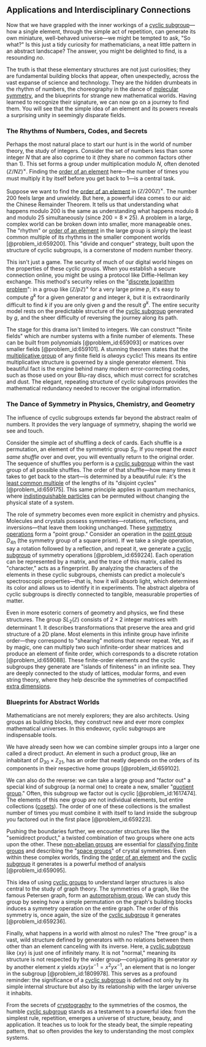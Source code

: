 ## Applications and Interdisciplinary Connections

Now that we have grappled with the inner workings of a [cyclic subgroup](@article_id:137585)—how a single element, through the simple act of repetition, can generate its own miniature, well-behaved universe—we might be tempted to ask, "So what?" Is this just a tidy curiosity for mathematicians, a neat little pattern in an abstract landscape? The answer, you might be delighted to find, is a resounding *no*.

The truth is that these elementary structures are not just curiosities; they are fundamental building blocks that appear, often unexpectedly, across the vast expanse of science and technology. They are the hidden drumbeats in the rhythm of numbers, the choreography in the dance of [molecular symmetry](@article_id:142361), and the blueprints for strange new mathematical worlds. Having learned to recognize their signature, we can now go on a journey to find them. You will see that the simple idea of an element and its powers reveals a surprising unity in seemingly disparate fields.

### The Rhythms of Numbers, Codes, and Secrets

Perhaps the most natural place to start our hunt is in the world of number theory, the study of integers. Consider the set of numbers less than some integer $N$ that are also coprime to it (they share no common factors other than 1). This set forms a group under multiplication modulo $N$, often denoted $(\mathbb{Z}/N\mathbb{Z})^\times$. Finding the [order of an element](@article_id:144782) here—the number of times you must multiply it by itself before you get back to 1—is a central task.

Suppose we want to find the [order of an element](@article_id:144782) in $(\mathbb{Z}/200\mathbb{Z})^\times$. The number 200 feels large and unwieldy. But here, a powerful idea comes to our aid: the Chinese Remainder Theorem. It tells us that understanding what happens modulo 200 is the same as understanding what happens modulo 8 and modulo 25 simultaneously (since $200 = 8 \times 25$). A problem in a large, complex world can be broken down into smaller, more manageable ones. The "rhythm" or [order of an element](@article_id:144782) in the large group is simply the least common multiple of its rhythms in the smaller component worlds [@problem_id:659200]. This "divide and conquer" strategy, built upon the structure of cyclic subgroups, is a cornerstone of modern number theory.

This isn't just a game. The security of much of our digital world hinges on the properties of these cyclic groups. When you establish a secure connection online, you might be using a protocol like Diffie-Hellman key exchange. This method's security relies on the "[discrete logarithm problem](@article_id:144044)": in a group like $(\mathbb{Z}/p\mathbb{Z})^\times$ for a very large prime $p$, it's easy to compute $g^k$ for a given generator $g$ and integer $k$, but it is extraordinarily difficult to find $k$ if you are only given $g$ and the result $g^k$. The entire security model rests on the predictable structure of the [cyclic subgroup](@article_id:137585) generated by $g$, and the sheer difficulty of reversing the journey along its path.

The stage for this drama isn't limited to integers. We can construct "finite fields" which are number systems with a finite number of elements. These can be built from polynomials [@problem_id:659093] or matrices over smaller fields [@problem_id:659101]. A stunning theorem states that the [multiplicative group](@article_id:155481) of any finite field is *always* cyclic! This means its entire multiplicative structure is governed by a single generator element. This beautiful fact is the engine behind many modern error-correcting codes, such as those used on your Blu-ray discs, which must correct for scratches and dust. The elegant, repeating structure of cyclic subgroups provides the mathematical redundancy needed to recover the original information.

### The Dance of Symmetry in Physics, Chemistry, and Geometry

The influence of cyclic subgroups extends far beyond the abstract realm of numbers. It provides the very language of symmetry, shaping the world we see and touch.

Consider the simple act of shuffling a deck of cards. Each shuffle is a permutation, an element of the symmetric group $S_n$. If you repeat the *exact same shuffle* over and over, you will eventually return to the original order. The sequence of shuffles you perform is a [cyclic subgroup](@article_id:137585) within the vast group of all possible shuffles. The order of that shuffle—how many times it takes to get back to the start—is determined by a beautiful rule: it's the [least common multiple](@article_id:140448) of the lengths of its "disjoint cycles" [@problem_id:659175]. This same principle applies in quantum mechanics, where [indistinguishable particles](@article_id:142261) can be permuted without changing the physical state of a system.

The role of symmetry becomes even more explicit in chemistry and physics. Molecules and crystals possess symmetries—rotations, reflections, and inversions—that leave them looking unchanged. These [symmetry operations](@article_id:142904) form a "point group." Consider an operation in the [point group](@article_id:144508) $D_{4h}$ (the symmetry group of a square prism). If we take a single operation, say a rotation followed by a reflection, and repeat it, we generate a [cyclic subgroup](@article_id:137585) of symmetry operations [@problem_id:659224]. Each operation can be represented by a matrix, and the trace of this matrix, called its "character," acts as a fingerprint. By analyzing the characters of the elements in these cyclic subgroups, chemists can predict a molecule's spectroscopic properties—that is, how it will absorb light, which determines its color and allows us to identify it in experiments. The abstract algebra of cyclic subgroups is directly connected to tangible, measurable properties of matter.

Even in more esoteric corners of geometry and physics, we find these structures. The group $SL_2(\mathbb{Z})$ consists of $2 \times 2$ integer matrices with determinant 1. It describes transformations that preserve the area and grid structure of a 2D plane. Most elements in this infinite group have infinite order—they correspond to "shearing" motions that never repeat. Yet, as if by magic, one can multiply two such infinite-order shear matrices and produce an element of finite order, which corresponds to a discrete rotation [@problem_id:659088]. These finite-order elements and the cyclic subgroups they generate are "islands of finiteness" in an infinite sea. They are deeply connected to the study of lattices, modular forms, and even string theory, where they help describe the symmetries of compactified [extra dimensions](@article_id:160325).

### Blueprints for Abstract Worlds

Mathematicians are not merely explorers; they are also architects. Using groups as building blocks, they construct new and ever more complex mathematical universes. In this endeavor, cyclic subgroups are indispensable tools.

We have already seen how we can combine simpler groups into a larger one called a direct product. An element in such a product group, like an inhabitant of $D_{30} \times \mathbb{Z}_{21}$, has an order that neatly depends on the orders of its components in their respective home groups [@problem_id:659102].

We can also do the reverse: we can take a large group and "factor out" a special kind of subgroup (a normal one) to create a new, smaller "[quotient group](@article_id:142296)." Often, this subgroup we factor out is cyclic [@problem_id:1617474]. The elements of this new group are not individual elements, but entire collections ([cosets](@article_id:146651)). The order of one of these collections is the smallest number of times you must combine it with itself to land inside the subgroup you factored out in the first place [@problem_id:659223].

Pushing the boundaries further, we encounter structures like the "semidirect product," a twisted combination of two groups where one acts upon the other. These [non-abelian groups](@article_id:144717) are essential for [classifying finite groups](@article_id:142342) and describing the "[space groups](@article_id:142540)" of crystal symmetries. Even within these complex worlds, finding the [order of an element](@article_id:144782) and the [cyclic subgroup](@article_id:137585) it generates is a powerful method of analysis [@problem_id:659095].

This idea of using [cyclic groups](@article_id:138174) to understand larger structures is also central to the study of graph theory. The symmetries of a graph, like the famous Petersen graph, form an [automorphism group](@article_id:139178). We can study this group by seeing how a simple permutation on the graph's building blocks induces a symmetry operation on the entire graph. The order of this symmetry is, once again, the size of the [cyclic subgroup](@article_id:137585) it generates [@problem_id:659236].

Finally, what happens in a world with almost no rules? The "free group" is a vast, wild structure defined by generators with no relations between them other than an element canceling with its inverse. Here, a [cyclic subgroup](@article_id:137585) like $\langle xy \rangle$ is just one of infinitely many. It is not "normal," meaning its structure is not respected by the wider group—conjugating its generator $xy$ by another element $x$ yields $x(xy)x^{-1} = x^2yx^{-1}$, an element that is no longer in the subgroup [@problem_id:1809978]. This serves as a profound reminder: the significance of a [cyclic subgroup](@article_id:137585) is defined not only by its simple internal structure but also by its relationship with the larger universe it inhabits.

From the secrets of [cryptography](@article_id:138672) to the symmetries of the cosmos, the humble [cyclic subgroup](@article_id:137585) stands as a testament to a powerful idea: from the simplest rule, repetition, emerges a universe of structure, beauty, and application. It teaches us to look for the steady beat, the simple repeating pattern, that so often provides the key to understanding the most complex systems.